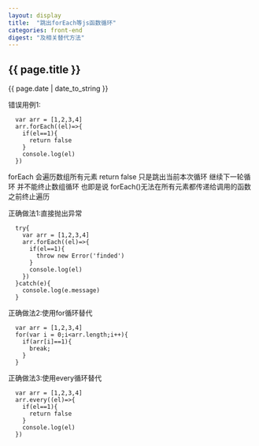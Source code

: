 ```yaml
---
layout: display
title:  "跳出forEach等js函数循环"
categories: front-end
digest: "及相关替代方法"
---
```

<h2>{{ page.title }}</h2>
<p>{{ page.date | date_to_string }}</p>

错误用例1:
```
  var arr = [1,2,3,4]
  arr.forEach((el)=>{
    if(el==1){
      return false
    }
    console.log(el)
  })
```
forEach 会遍历数组所有元素 return false 只是跳出当前本次循环 继续下一轮循环  并不能终止数组循环 也即是说 forEach()无法在所有元素都传递给调用的函数之前终止遍历  

正确做法1:直接抛出异常
```
  try{
    var arr = [1,2,3,4]
    arr.forEach((el)=>{
      if(el==1){
        throw new Error('finded')
      }
      console.log(el)
    })
  }catch(e){
    console.log(e.message)
  }
```
正确做法2:使用for循环替代
```
  var arr = [1,2,3,4]
  for(var i = 0;i<arr.length;i++){
    if(arr[i]==1){
      break;
    }
  }
```
正确做法3:使用every循环替代
```
  var arr = [1,2,3,4]
  arr.every((el)=>{
    if(el==1){
      return false
    }
    console.log(el)
  })
```


